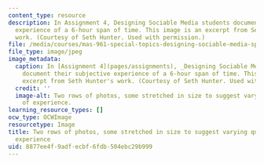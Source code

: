 ```yaml
---
content_type: resource
description: In Assignment 4, Designing Sociable Media students document their subjective
  experience of a 6-hour span of time. This image is an excerpt from Seth Hunter's
  work. (Courtesy of Seth Hunter. Used with permission.)
file: /media/courses/mas-961-special-topics-designing-sociable-media-spring-2008/8877ee4f9adfecbf6fdb504ebc29b999_mas-961s08.jpg
file_type: image/jpeg
image_metadata:
  caption: In [Assignment 4](pages/assignments), _Designing Sociable Media_ students
    document their subjective experience of a 6-hour span of time. This image is an
    excerpt from Seth Hunter's work. (Courtesy of Seth Hunter. Used with permission.)
  credit: ''
  image-alt: Two rows of photos, some stretched in size to suggest varying qualities
    of experience.
learning_resource_types: []
ocw_type: OCWImage
resourcetype: Image
title: Two rows of photos, some stretched in size to suggest varying qualities of
  experience
uid: 8877ee4f-9adf-ecbf-6fdb-504ebc29b999
---
```

